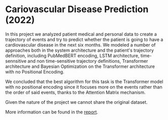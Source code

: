 # Cariovascular Disease Prediction (2022)
In this project we analyzed patient medical and personal data to create a trajectory of events and try to predict whether the patient is going to have a cardiovascular disease in the next six months. We modeled a number of approaches both in the system architecture and the patient's trajectory definition, including PubMedBERT encoding, LSTM architecture, time-sennsitive and non time-sensitive trajectory definitions, Transformer architecture and Bayesian Optimization on the Transformer architecture with no Positional Encoding.

We concluded that the best algorithm for this task is the Transformer model with no positional encoding since it focuses more on the events rather than the order of said events, thanks to the Attention Matrix mechanism.

Given the nature of the project we cannot share the original dataset.

More information can be found in the [report](./res/report.pdf).
